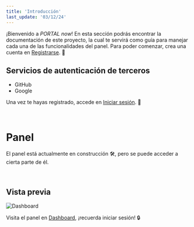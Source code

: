 ```yaml
---
title: 'Introducción'
last_update: '03/12/24'
---
```


¡Bienvenido a _PORTAL now_! En esta sección podrás encontrar la documentación de este proyecto, la cual te servirá como guía para
manejar cada una de las funcionalidades del panel. Para poder comenzar, crea una cuenta en [Registrarse](/auth/register/). 🚀

## Servicios de autenticación de terceros

- GitHub
- Google

Una vez te hayas registrado, accede en [Iniciar sesión](/auth/signin/). 🔑

<br/>

# Panel

El panel está actualmente en construcción 🛠️, pero se puede acceder a cierta parte de él.

<br/>

## Vista previa

![Dashboard](/image.png)

Visita el panel en [Dashboard](/home/dashboard/), ¡recuerda iniciar sesión! 🔒
